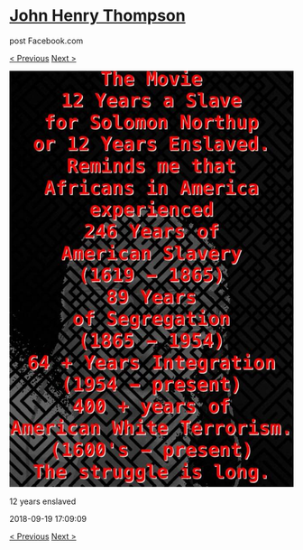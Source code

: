 # [John Henry Thompson](../README.md)
post Facebook.com

[< Previous](2018-09-19-1.md) [Next >](2018-09-17-1.md)

[![](../media/2018-09-19/Timeline-Photos-12-years-enslaved.jpg)](../README.md)

12 years enslaved

2018-09-19 17:09:09

[< Previous](2018-09-19-1.md) [Next >](2018-09-17-1.md)
